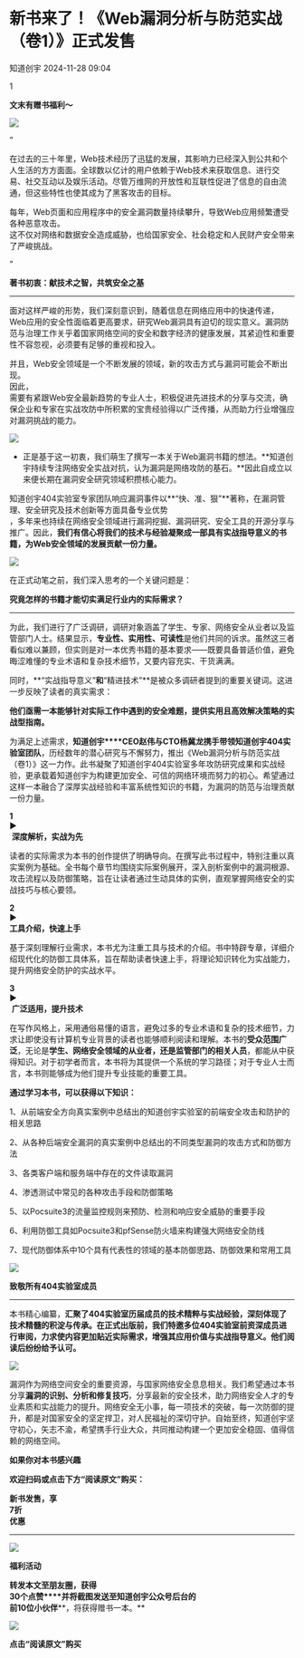 #  新书来了！《Web漏洞分析与防范实战（卷1）》正式发售   
 知道创宇   2024-11-28 09:04  
  
1  
  
**文末有赠书福利～**  
  
![](https://mmbiz.qpic.cn/mmbiz_png/Oan15mBs7fP5dd56tNe5XibibNRagCDtl6o5YqQoRbuXMicHskLN8fcJm9It9E7paFFSAKAwEzWwpnz23aLAu3XYQ/640?wx_fmt=png&from=appmsg "")  
  
  
”  
  
  
  
在过去的三十年里，Web技术经历了迅猛的发展，其影响力已经深入到公共和个人生活的方方面面。全球数以亿计的用户依赖于Web技术来获取信息、进行交易、社交互动以及娱乐活动。尽管万维网的开放性和互联性促进了信息的自由流通，但这些特性也使其成为了黑客攻击的目标。  
  
  
每年，Web页面和应用程序中的安全漏洞数量持续攀升，导致Web应用频繁遭受各种恶意攻击。  
这不仅对网络和数据安全造成威胁，也给国家安全、社会稳定和人民财产安全带来了严峻挑战。  
  
  
”  
  
  
**著书初衷：献技术之智，共筑安全之基**  
  
****  
面对这样严峻的形势，我们深刻意识到，随着信息在网络应用中的快速传递，Web应用的安全性面临着更高要求，研究Web漏洞具有迫切的现实意义。漏洞防范与治理工作关乎着国家网络空间的安全和数字经济的健康发展，其紧迫性和重要性不容忽视，必须要有足够的重视和投入。  
  
  
并且，Web安全领域是一个不断发展的领域，新的攻击方式与漏洞可能会不断出现。  
因此，  
需要有紧跟Web安全最新趋势的专业人士，积极促进先进技术的分享与交流，确保企业和专家在实战攻防中所积累的宝贵经验得以广泛传播，从而助力行业增强应对漏洞挑战的能力。  
  
  
![](https://mmbiz.qpic.cn/mmbiz_jpg/Oan15mBs7fNk3TelA4aqdy7ReXDdWmCa6IKArusraG3QicX7AaYk873V9zgNlfr81OSqscibLgaEmfT05DQulIiaw/640?wx_fmt=jpeg&from=appmsg "")  
  
  
  
- 正是基于这一初衷，我们萌生了撰写一本关于Web漏洞书籍的想法。**知道创宇持续专注网络安全实战对抗，认为漏洞是网络攻防的基石。**因此自成立以来便长期在漏洞安全研究领域积攒核心能力。  
  
知道创宇404实验室专家团队响应漏洞事件以**“快、准、狠”**著称，在漏洞管理、安全研究及技术创新等方面具备专业优势  
，多年来也持续在网络安全领域进行漏洞挖掘、漏洞研究、安全工具的开源分享与推广。因此，**我们有信心将我们的技术与经验凝聚成一部具有实战指导意义的书籍，为Web安全领域的发展贡献一份力量。**  
  
  
  
![](https://mmbiz.qpic.cn/mmbiz_jpg/Oan15mBs7fP5dd56tNe5XibibNRagCDtl6CAEZSjQruPmt935KGE9Dm0r0GAdIlyrddnu0RkibsbwW7iaWtFIibBRGg/640?wx_fmt=jpeg&from=appmsg "")  
  
  
在正式动笔之前，我们深入思考的一个关键问题是：  
  
  
**究竟怎样的书籍才能切实满足行业内的实际需求？**  
  
****  
为此，我们进行了广泛调研，调研对象涵盖了学生、专家、网络安全从业者以及监管部门人士。结果显示，**专业性、实用性、可读性**是他们共同的诉求。虽然这三者看似难以兼顾，但实则是对一本优秀书籍的基本要求——既要具备普适价值，避免晦涩难懂的专业术语和复杂技术细节，又要内容充实、干货满满。  
  
  
同时，**“实战指导意义”**和**“精进技术”**是被众多调研者提到的重要关键词。这进一步反映了读者的真实需求：  
  
  
**他们亟需一本能够针对实际工作中遇到的安全难题，提供实用且高效解决策略的实战型指南。**  
  
  
为满足上述需求，**知道创宇****CEO赵伟与CTO杨冀龙携手带领知道创宇404实验室团队**，历经数年的潜心研究与不懈努力，推出《Web漏洞分析与防范实战（卷1）》这一力作。此书凝聚了知道创宇404实验室多年攻防研究成果和实战经验，更承载着知道创宇为构建更加安全、可信的网络环境而努力的初心。希望通过这样一本融合了深厚实战经验和丰富系统性知识的书籍，为漏洞的防范与治理贡献一份力量。  
  
**1**  
►   
 **深度解析，实战为先**  
  
读者的实际需求为本书的创作提供了明确导向。在撰写此书过程中，特别注重以真实案例为基础。全书每个章节均围绕实际案例展开，深入剖析案例中的漏洞根源、攻击流程以及防御策略，旨在让读者通过生动具体的实例，直观掌握网络安全的实战技巧与核心要领。  
  
**2**  
►    
**工具介绍，快速上手**  
  
基于深刻理解行业需求，本书尤为注重工具与技术的介绍。书中特辟专章，详细介绍现代化的防御工具体系，旨在帮助读者快速上手，将理论知识转化为实战能力，提升网络安全防护的实战水平。  
  
**3**  
►   
 **广泛适用，提升技术**  
  
在写作风格上，采用通俗易懂的语言，避免过多的专业术语和复杂的技术细节，力求让即使没有计算机专业背景的读者也能够顺利阅读和理解。本书的**受众范围广泛**，无论是**学生、网络安全领域的从业者，**还是**监管部门的相关人员**，都能从中获得知识。对于初学者而言，本书将为其提供一个系统的学习路径；对于专业人士而言，本书则能够成为他们提升专业技能的重要工具。  
  
  
  
  
  
  
  
  
**通过学习本书，可以获得以下知识：**  
  
  
1、从前端安全方向真实案例中总结出的知道创宇实验室的前端安全攻击和防护的相关思路  
  
  
2、从各种后端安全漏洞的真实案例中总结出的不同类型漏洞的攻击方式和防御方法  
  
  
3、各类客户端和服务端中存在的文件读取漏洞  
  
  
4、渗透测试中常见的各种攻击手段和防御策略  
  
  
5、以Pocsuite3的流量监控规则来预防、检测和响应安全威胁的重要手段  
  
  
6、利用防御工具如Pocsuite3和pfSense防火墙来构建强大网络安全防线  
  
  
7、现代防御体系中10个具有代表性的领域的基本防御思路、防御效果和常用工具  
  
  
![](https://mmbiz.qpic.cn/mmbiz_png/Oan15mBs7fP5dd56tNe5XibibNRagCDtl66spehcjDTUBiaGj2mqtiafZWQxGibKn5U2oMNzL0OUCUWrvsLWHicUVDpg/640?wx_fmt=png&from=appmsg "")  
  
  
  
**致敬所有404实验室成员**  
  
****  
本书精心编纂，**汇聚了404实验室历届成员的技术精粹与实战经验，深刻体现了技术精髓的积淀与传承。**在正式出版前，我们特邀多位404实验室前资深成员进行审阅，力求使内容更加贴近实际需求，增强其应用价值与实战指导意义。他们阅读后纷纷给予认可**。**  
  
  
![](https://mmbiz.qpic.cn/mmbiz_png/Oan15mBs7fNk3TelA4aqdy7ReXDdWmCad1BJxoM6HhLhUXa54MNia9jVtxTgtkQQia4CGG5rrPiamq50tQMdGAflQ/640?wx_fmt=png&from=appmsg "")  
  
  
  
  
漏洞作为网络空间安全的重要资源，与国家网络安全息息相关。我们希望通过本书分享**漏洞的识别、分析和修复技巧**，分享最新的安全技术，助力网络安全人才的专业素质和实战能力的提升。网络安全无小事，每一项技术的突破，每一次防御的提升，都是对国家安全的坚定捍卫，对人民福祉的深切守护。自始至终，知道创宇坚守初心，矢志不渝，希望携手行业大众，共同推动构建一个更加安全稳固、值得信赖的网络空间。  
  
  
**如果你对本书感兴趣**  
  
**欢迎扫码或点击下方“阅读原文”购买：**  
  
**新书发售，享**  
**7折**  
**优惠**  
  
****  
![](https://mmbiz.qpic.cn/mmbiz_jpg/Oan15mBs7fP5dd56tNe5XibibNRagCDtl6pjkK18UVsibErQEnhGTqrz5VPShyQibjN57gqEQniaykCEdziazDMDDScQ/640?wx_fmt=jpeg&from=appmsg "")  
  
  
**福利活动**  
  
  
  
**转发本文至朋友圈，获得**  
**30个点赞****并将截图发送至知道创宇公众号后台的**  
**前10位小伙伴****，将获得赠书一本。**  
  
  
![](https://mmbiz.qpic.cn/mmbiz_gif/Oan15mBs7fP5dd56tNe5XibibNRagCDtl66fAdI4Lrc8tF27PriaAa6ROm1GfJZuZf7lQCcwaVxxKJG1KxGopDFSg/640?wx_fmt=gif&from=appmsg "")  
  
**点击“阅读原文”购买**  
  
  
  
